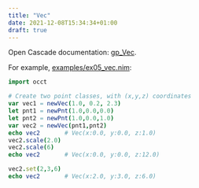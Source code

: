```yaml
---
title: "Vec"
date: 2021-12-08T15:34:34+01:00
draft: true
---
```


Open Cascade documentation: [gp_Vec](https://dev.opencascade.org/doc/refman/html/classgp___vec.html).

For example, [examples/ex05_vec.nim]():

```nim
import occt

# Create two point classes, with (x,y,z) coordinates
var vec1 = newVec(1.0, 0.2, 2.3)
let pnt1 = newPnt(1.0,0.0,0.0)
let pnt2 = newPnt(1.0,0.0,1.0)
var vec2 = newVec(pnt1,pnt2)
echo vec2       # Vec(x:0.0, y:0.0, z:1.0)
vec2.scale(2.0)
vec2.scale(6)
echo vec2       # Vec(x:0.0, y:0.0, z:12.0)

vec2.set(2,3,6)
echo vec2       # Vec(x:2.0, y:3.0, z:6.0)
```